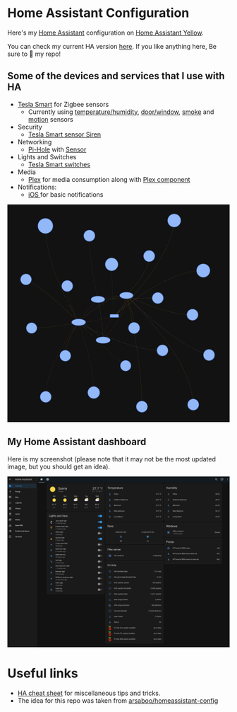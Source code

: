 # Home Assistant Configuration

Here's my [Home Assistant](https://home-assistant.io/) configuration on [Home Assistant Yellow](https://www.home-assistant.io/yellow/).

You can check my current HA version [here](.HA_VERSION). If you like anything here, Be sure to :star2: my repo!

## Some of the devices and services that I use with HA

  * [Tesla Smart](https://www.teslasmart.com/smart-sensors) for Zigbee sensors
    * Currently using [temperature/humidity](https://www.teslasmart.com/tesla-smart-sensor-temperature-and-humidity), [door/window](https://www.teslasmart.com/tesla-smart-sensor-windows-and-door), [smoke](https://www.teslasmart.com/tesla-smart-sensor-smoke) and [motion](https://www.teslasmart.com/tesla-smart-sensor-motion) sensors
  * Security
    * [Tesla Smart sensor Siren](https://www.teslasmart.com/tesla-smart-sensor-siren)
  * Networking
    * [Pi-Hole](https://pi-hole.net/) with [Sensor](https://home-assistant.io/components/sensor.pi_hole/)
  * Lights and Switches
    * [Tesla Smart switches](https://www.teslasmart.com/tesla-smart-switch-zigbee)
  * Media
    * [Plex](https://www.plex.tv/) for media consumption along with [Plex component](https://home-assistant.io/components/media_player.plex/)
  * Notifications:
    * [iOS ](https://home-assistant.io/docs/ecosystem/ios/notifications/basic/) for basic notifications

<img src="./zigbee_network.png" alt="My Zigbee Network" />

## My Home Assistant dashboard

Here is my screenshot (please note that it may not be the most updated image, but you should get an idea).

<img src="./ha_ss_1.png" alt="Home Assistant dashboard" />

# Useful links

* [HA cheat sheet](https://github.com/arsaboo/homeassistant-config/blob/master/HASS%20Cheatsheet.md) for miscellaneous tips and tricks.
* The idea for this repo was taken from [arsaboo/homeassistant-config](https://github.com/arsaboo/homeassistant-config/blob/master/HASS%20Cheatsheet.md)
